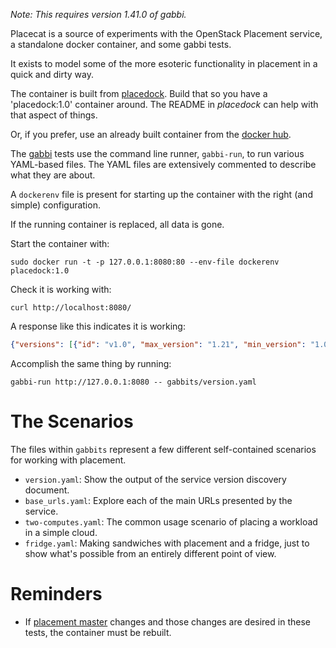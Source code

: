 
_Note: This requires version 1.41.0 of gabbi._

Placecat is a source of experiments with the OpenStack Placement
service, a standalone docker container, and some gabbi tests.

It exists to model some of the more esoteric functionality in
placement in a quick and dirty way.

The container is built from
[placedock](https://github.com/cdent/placedock). Build that so you
have a 'placedock:1.0' container around. The README in _placedock_
can help with that aspect of things.

Or, if you prefer, use an already built container from the [docker
hub](https://hub.docker.com/r/cdent/placedock/).

The [gabbi](https://github.com/cdent/gabbi) tests use the command
line runner, `gabbi-run`, to run various YAML-based files. The YAML
files are extensively commented to describe what they are about.

A `dockerenv` file is present for starting up the container with the
right (and simple) configuration.

If the running container is replaced, all data is gone.

Start the container with:

```
sudo docker run -t -p 127.0.0.1:8080:80 --env-file dockerenv placedock:1.0
```

Check it is working with:

```
curl http://localhost:8080/
```

A response like this indicates it is working:

```json
{"versions": [{"id": "v1.0", "max_version": "1.21", "min_version": "1.0"}]}
````

Accomplish the same thing by running:

```
gabbi-run http://127.0.0.1:8080 -- gabbits/version.yaml
```

# The Scenarios

The files within `gabbits` represent a few different self-contained
scenarios for working with placement.

* `version.yaml`: Show the output of the service version discovery
  document.
* `base_urls.yaml`: Explore each of the main URLs presented by the
  service.
* `two-computes.yaml`: The common usage scenario of placing a
  workload in a simple cloud.
* `fridge.yaml`: Making sandwiches with placement and a fridge, just
  to show what's possible from an entirely different point of view.

# Reminders

* If [placement
  master](https://git.openstack.org/cgit/openstack/nova) changes and
  those changes are desired in these tests, the container must be
  rebuilt.
